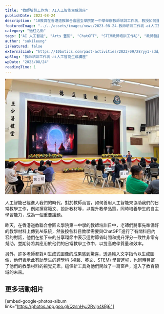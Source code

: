```yaml
---
title: "教師培訓工作坊: AI人工智能生成講座"
publishDate: 2023-08-24
description: "10教育在香港道教聯合會圓玄學院第一中學舉辦教師培訓工作坊，教授如何運用AI協助日常教學工作，包括ChatGPT對話和AI圖像生成，提升教學質量和效率。"
featuredImage: "../../assets/images/news/2023-08-24-教師培訓工作坊-ai人工智能生成講座/image1.jpeg"
category: "過往活動"
tags: ["AI 人工智能", "Arts 藝術", "ChatGPT", "STEM教師培訓工作坊", "教師發展日"]
author: "sukileung"
isFeatured: false
externalLink: "https://10botics.com/past-activities/2023/09/28/yy1-sdd/"
wpSlug: "教師培訓工作坊-ai人工智能生成講座"
wpDate: "2023/08/24"
readingTime: 1
---
```


![](../../assets/images/news/2023-08-24-教師培訓工作坊-ai人工智能生成講座/image2.jpeg)

人工智能已經進入我們的時代，對於教師而言，如何善用人工智能來協助我們的日常教學工作，例如撰寫範文、設計教材等，以提升教學品質，同時培養學生的自主學習能力，成為一個重要議題。

昨天，在香港道教聯合會圓玄學院第一中學的教師培訓日中，老師們將事先準備好的教學材料上傳到AI系統，然後按各科目教學需要與ChatGPT進行了有關科目內容的對話，他們在接下來的分享環節中表示這對節省時間和提升評分一致性非常有幫助，並期待將其應用於他們的日常教學工作中，以提高教學質量和效率。

另外，許多老師都對AI生成式圖像的成果感到驚喜，透過輸入文字指令以生成圖像，他們表示此有助學生的跨學科 (視藝、英文、STEM) 學習進程，也同時豐富了他們的教學材料的視覺元素。這個新工具為他們開啟了一扇窗戶，進入了教育領域的未來。

## 更多活動相片

[embed-google-photos-album link="https://photos.app.goo.gl/QzsnHyJ2Rvjn4kBj6"]
